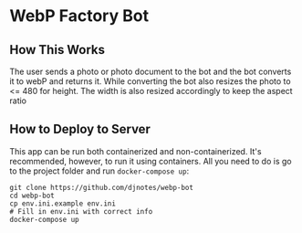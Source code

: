 # WebP Factory Bot

## How This Works
The user sends a photo or photo document to the bot and the bot converts it to webP and returns it.
While converting the bot also resizes the photo to <= 480 for height. The width is also resized accordingly to keep 
the aspect ratio


## How to Deploy to Server
This app can be run both containerized and non-containerized. It's recommended, however, to run it using containers. 
All you need to do is go to the project folder and run `docker-compose up`:  

```
git clone https://github.com/djnotes/webp-bot
cd webp-bot
cp env.ini.example env.ini
# Fill in env.ini with correct info
docker-compose up
```